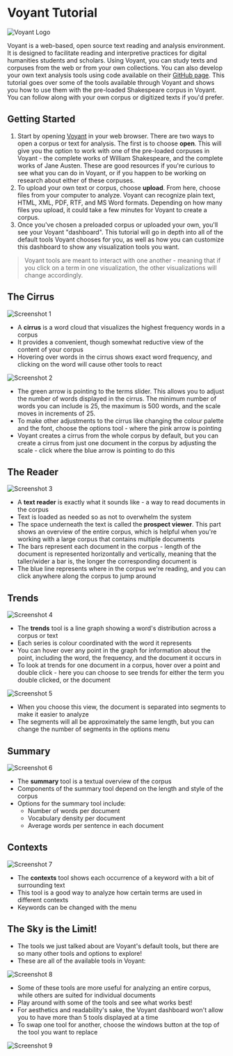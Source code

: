 # Voyant Tutorial
![Voyant Logo][imglogovoyant]



Voyant is a web-based, open source text reading and analysis environment. It is designed to facilitate reading and interpretive practices for digital humanities students and scholars. Using Voyant, you can study texts and corpuses from the web or from your own collections. You can also develop your own text analysis tools using code available on their [GitHub page](https://github.com/sgsinclair/Voyant).
This tutorial goes over some of the tools available through Voyant and shows you how to use them with the pre-loaded Shakespeare corpus in Voyant. You can follow along with your own corpus or digitized texts if you'd prefer.

## Getting Started
1. Start by opening [Voyant](https://voyant-tools.org/) in your web browser. There are two ways to open a corpus or text for analysis. The first is to choose **open**. This will give you the option to work with one of the pre-loaded corpuses in Voyant - the complete works of William Shakespeare, and the complete works of Jane Austen. These are good resources if you're curious to see what you can do in Voyant, or if you happen to be working on research about either of these corpuses.
2. To upload your own text or corpus, choose **upload**. From here, choose files from your computer to analyze. Voyant can recognize plain text, HTML, XML, PDF, RTF, and MS Word formats. Depending on how many files you upload, it could take a few minutes for Voyant to create a corpus.
3. Once you've chosen a preloaded corpus or uploaded your own, you'll see your Voyant "dashboard". This tutorial will go in depth into all of the default tools Voyant chooses for you, as well as how you can customize this dashboard to show any visualization tools you want.
> Voyant tools are meant to interact with one another - meaning that if you click on a term in one visualization, the other visualizations 
> will change accordingly. 

## The Cirrus
![Screenshot 1][scrn1]
* A **cirrus** is a word cloud that visualizes the highest frequency words in a corpus
* It provides a convenient, though somewhat reductive view of the content of your corpus
* Hovering over words in the cirrus shows exact word frequency, and clicking on the word will cause other tools to react

![Screenshot 2][scrn2]

* The green arrow is pointing to the terms slider. This allows you to adjust the number of words displayed in the cirrus. The minimum number of words you can include is 25, the maximum is 500 words, and the scale moves in increments of 25.
* To make other adjustments to the cirrus like changing the colour palette and the font, choose the options tool - where the pink arrow is pointing
* Voyant creates a cirrus from the whole corpus by default, but you can create a cirrus from just one document in the corpus by adjusting the scale - click where the blue arrow is pointing to do this 

## The Reader
![Screenshot 3][scrn3]
* A **text reader** is exactly what it sounds like - a way to read documents in the corpus
* Text is loaded as needed so as not to overwhelm the system
* The space underneath the text is called the **prospect viewer**. This part shows an overview of the entire corpus, which is helpful when you're working with a large corpus that contains multiple documents
* The bars represent each document in the corpus - length of the document is represented horizontally and vertically, meaning that the taller/wider a bar is, the longer the corresponding document is
* The blue line represents where in the corpus we're reading, and you can click anywhere along the corpus to jump around

## Trends
![Screenshot 4][scrn4]
* The **trends** tool is a line graph showing a word's distribution across a corpus or text
* Each series is colour coordinated with the word it represents
* You can hover over any point in the graph for information about the point, including the word, the frequency, and the document it occurs in
* To look at trends for one document in a corpus, hover over a point and double click - here you can choose to see trends for either the term you double clicked, or the document

![Screenshot 5][scrn5]

* When you choose this view, the document is separated into segments to make it easier to analyze
* The segments will all be approximately the same length, but you can change the number of segments in the options menu

## Summary
![Screenshot 6][scrn6]
* The **summary** tool is a textual overview of the corpus
* Components of the summary tool depend on the length and style of the corpus
* Options for the summary tool include:
  * Number of words per document
  * Vocabulary density per document
  * Average words per sentence in each document

## Contexts
![Screenshot 7][scrn7]
* The **contexts** tool shows each occurrence of a keyword with a bit of surrounding text
* This tool is a good way to analyze how certain terms are used in different contexts
* Keywords can be changed with the menu

## The Sky is the Limit!
* The tools we just talked about are Voyant's default tools, but there are so many other tools and options to explore!
* These are all of the available tools in Voyant:

![Screenshot 8][scrn8]
* Some of these tools are more useful for analyzing an entire corpus, while others are suited for individual documents
* Play around with some of the tools and see what works best!
* For aesthetics and readability's sake, the Voyant dashboard won't allow you to have more than 5 tools displayed at a time
* To swap one tool for another, choose the windows button at the top of the tool you want to replace

![Screenshot 9][scrn9]



<br/>
<br/>
<br/>
<br/>


[imglogovoyant]: voyant.png
[scrn1]: voyant-scrn1.png 
[scrn2]: voyant-scrn2.png 
[scrn3]: voyant-scrn3.png 
[scrn4]: voyant-scrn4.png 
[scrn5]: voyant-scrn5.png 
[scrn6]: voyant-scrn6.png 
[scrn7]: voyant-scrn7.png 
[scrn8]: voyant-scrn8.png 
[scrn9]: voyant-scrn9.png 
